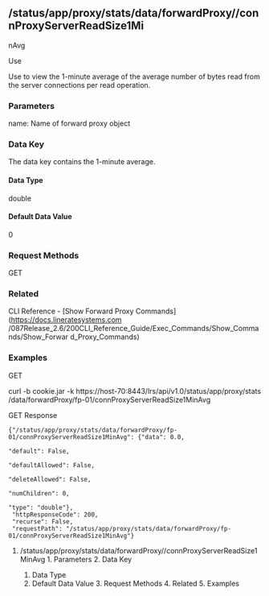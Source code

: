 ## /status/app/proxy/stats/data/forwardProxy/<name>/connProxyServerReadSize1Mi
nAvg

Use

Use to view the 1-minute average of the average number of bytes read from the
server connections per read operation.

### Parameters

name: Name of forward proxy object

### Data Key

The data key contains the 1-minute average.

#### Data Type

double

#### Default Data Value

0

### Request Methods

GET

### Related

CLI Reference - [Show Forward Proxy Commands](https://docs.lineratesystems.com
/087Release_2.6/200CLI_Reference_Guide/Exec_Commands/Show_Commands/Show_Forwar
d_Proxy_Commands)

### Examples

GET

curl -b cookie.jar -k https://host-70:8443/lrs/api/v1.0/status/app/proxy/stats
/data/forwardProxy/fp-01/connProxyServerReadSize1MinAvg

GET Response

    
    
    {"/status/app/proxy/stats/data/forwardProxy/fp-01/connProxyServerReadSize1MinAvg": {"data": 0.0,
                                                                                         "default": False,
                                                                                         "defaultAllowed": False,
                                                                                         "deleteAllowed": False,
                                                                                         "numChildren": 0,
                                                                                         "type": "double"},
     "httpResponseCode": 200,
     "recurse": False,
     "requestPath": "/status/app/proxy/stats/data/forwardProxy/fp-01/connProxyServerReadSize1MinAvg"}
    

  1. /status/app/proxy/stats/data/forwardProxy/<name>/connProxyServerReadSize1MinAvg
    1. Parameters
    2. Data Key
      1. Data Type
      2. Default Data Value
    3. Request Methods
    4. Related
    5. Examples

